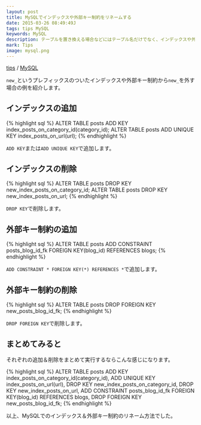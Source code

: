 ```yaml
---
layout: post
title: MySQLでインデックスや外部キー制約をリネームする
date: 2015-03-26 08:49:49J
tags: tips MySQL
keywords: MySQL
description: テーブルを置き換える場合などにはテーブル名だけでなく、インデックスや外部キー制約も名前変更する必要があります。MySQL5.7系だとRENAME INDEXができるのですが、5.6系だと残念ながら削除＆追加するしかないので、その方法をまとめておきます。
mark: Tips
image: mysql.png
---
```

[tips](/tags/tips/) / [MySQL](/tags/mysql/)

`new_`というプレフィックスのついたインデックスや外部キー制約から`new_`を外す場合の例を紹介します。

## インデックスの追加

{% highlight sql %}
ALTER TABLE posts ADD KEY index_posts_on_category_id(category_id);
ALTER TABLE posts ADD UNIQUE KEY index_posts_on_url(url);
{% endhighlight %}

`ADD KEY`または`ADD UNIQUE KEY`で追加します。

## インデックスの削除

{% highlight sql %}
ALTER TABLE posts DROP KEY new_index_posts_on_category_id;
ALTER TABLE posts DROP KEY new_index_posts_on_url;
{% endhighlight %}

`DROP KEY`で削除します。

## 外部キー制約の追加

{% highlight sql %}
ALTER TABLE posts
  ADD CONSTRAINT
    posts_blog_id_fk
      FOREIGN KEY(blog_id)
      REFERENCES blogs;
{% endhighlight %}

`ADD CONSTRAINT * FOREIGN KEY(*) REFERENCES *`で追加します。

## 外部キー制約の削除

{% highlight sql %}
ALTER TABLE posts DROP FOREIGN KEY new_posts_blog_id_fk;
{% endhighlight %}

`DROP FOREIGN KEY`で削除します。

## まとめてみると

それぞれの追加＆削除をまとめて実行するならこんな感じになります。

{% highlight sql %}
ALTER TABLE posts
  ADD KEY index_posts_on_category_id(category_id),
  ADD UNIQUE KEY index_posts_on_url(url),
  DROP KEY new_index_posts_on_category_id,
  DROP KEY new_index_posts_on_url,
  ADD CONSTRAINT
    posts_blog_id_fk
      FOREIGN KEY(blog_id)
      REFERENCES blogs,
  DROP FOREIGN KEY new_posts_blog_id_fk;
{% endhighlight %}

以上、MySQLでのインデックス＆外部キー制約のリネーム方法でした。
